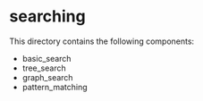 # searching

This directory contains the following components:
- basic_search
- tree_search
- graph_search
- pattern_matching
